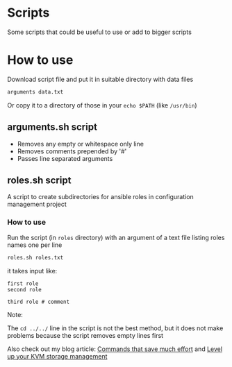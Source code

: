 # Scripts

Some scripts that could be useful to use or add to bigger scripts

# How to use

Download script file and put it in suitable directory with data files
``` bash
arguments data.txt
```

Or copy it to a directory of those in your `echo $PATH` (like `/usr/bin`)

## arguments.sh script

- Removes any empty or whitespace only line
- Removes comments prepended by '#'
- Passes line separated arguments

## roles.sh script

A script to create subdirectories for ansible roles in configuration management project

### How to use

Run the script (in `roles` directory) with an argument of a text file listing roles names one per line

```bash
roles.sh roles.txt
```

it takes input like:

```
first role
second role

third role # comment
```

Note:

The `cd ../../` line in the script is not the best method, but it does not make problems because the script removes empty lines first

Also check out my blog article: [Commands that save much effort](https://jupiter-commits.github.io/posts/commands-that-save-effort/) and [Level up your KVM storage management](https://jupiter-commits.github.io/posts/level-up-vm/)